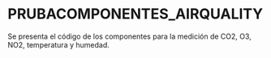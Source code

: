 # PRUBACOMPONENTES_AIRQUALITY
Se presenta el código de los componentes para la medición de CO2, O3, NO2, temperatura y humedad. 
